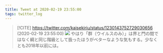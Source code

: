 ```yaml
---
title: Tweet at 2020-02-19 23:55:00
tags: twitter_log
---
```


> [!CITE] https://twitter.com/kaisekiriu/status/1230143752729030656 (2020-02-19 23:55:00)
> ![](https://twitter.com/kaisekiriu/status/1230143752729030656)
> やはり「群（ウイルスのみ）」は界と門の間ではなく綱と同じ階級として扱ったほうがベターなような気もする。少なくとも2018年以前には。
